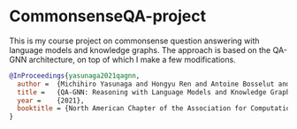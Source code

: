 # CommonsenseQA-project

This is my course project on commonsense question answering with language models and knowledge graphs. The approach is based on the QA-GNN architecture, on top of which I make a few modifications.

```bib
@InProceedings{yasunaga2021qagnn,
  author =  {Michihiro Yasunaga and Hongyu Ren and Antoine Bosselut and Percy Liang and Jure Leskovec},
  title =   {QA-GNN: Reasoning with Language Models and Knowledge Graphs for Question Answering},
  year =    {2021},  
  booktitle = {North American Chapter of the Association for Computational Linguistics (NAACL)},  
}
```
